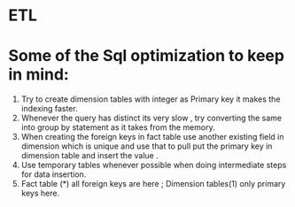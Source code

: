 # ETL

# Some of the Sql optimization to keep in mind:
1. Try to create dimension tables with integer as Primary key it makes the indexing faster.
2. Whenever the query has distinct its very slow , try converting the same into group by statement as it takes from the memory.
3. When creating the foreign keys in fact table use another existing field in dimension which is unique and use that to pull put the primary key in dimension table and insert the value .
4. Use temporary tables whenever possible when doing intermediate steps for data insertion.
5. Fact table (*) all foreign keys are here ; Dimension tables(1) only primary keys here.
